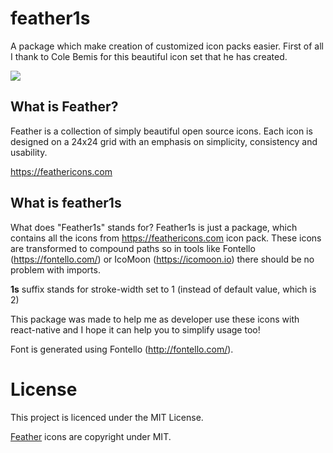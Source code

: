# feather1s

A package which make creation of customized icon packs easier. First of all I thank to Cole Bemis for this beautiful icon set that he has created.

![](https://user-images.githubusercontent.com/33039909/61462798-9228ee80-a973-11e9-9b53-7d3cebc511b7.png)

## What is Feather?

Feather is a collection of simply beautiful open source icons. Each icon is designed on a 24x24 grid with an emphasis on simplicity, consistency and usability.

https://feathericons.com

## What is feather1s

What does "Feather1s" stands for? Feather1s is just a package, which contains all the icons from https://feathericons.com icon pack. These icons are transformed to compound paths so in tools like Fontello (https://fontello.com/) or IcoMoon (https://icomoon.io) there should be no problem with imports.

**1s** suffix stands for stroke-width set to 1 (instead of default value, which is 2)

This package was made to help me as developer use these icons with react-native and I hope it can help you to simplify usage too!

Font is generated using Fontello (http://fontello.com/).

# License

This project is licenced under the MIT License.

[Feather](https://feathericons.com) icons are copyright under MIT.
